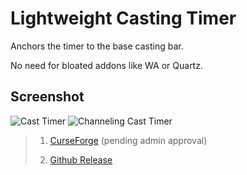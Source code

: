 # Lightweight Casting Timer

Anchors the timer to the base casting bar.

No need for bloated addons like WA or Quartz.

## Screenshot
![Cast Timer](https://github.com/omsheal/Internal-Casting-Timer/raw/main/cast.png)
![Channeling Cast Timer](https://github.com/omsheal/Internal-Casting-Timer/raw/main/channel.png)


> 1) [CurseForge](https://www.curseforge.com/wow/addons/internal-casting-timer) (pending admin approval)
> 
> 2) [Github Release](https://github.com/omsheal/Internal-Casting-Timer/releases)
